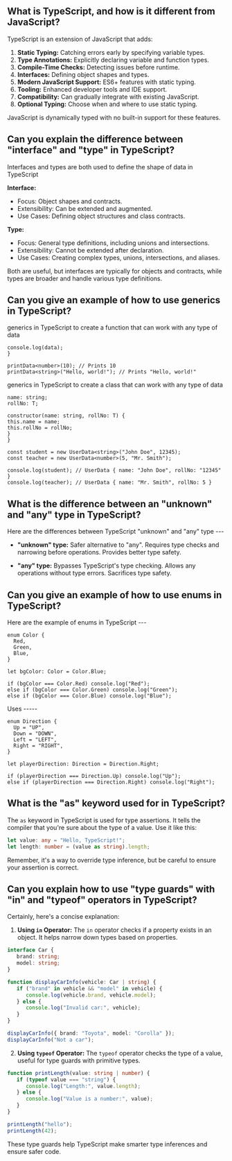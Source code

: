 ## What is TypeScript, and how is it different from JavaScript?

TypeScript is an extension of JavaScript that adds:

1. **Static Typing:** Catching errors early by specifying variable types.
2. **Type Annotations:** Explicitly declaring variable and function types.
3. **Compile-Time Checks:** Detecting issues before runtime.
4. **Interfaces:** Defining object shapes and types.
5. **Modern JavaScript Support:** ES6+ features with static typing.
6. **Tooling:** Enhanced developer tools and IDE support.
7. **Compatibility:** Can gradually integrate with existing JavaScript.
8. **Optional Typing:** Choose when and where to use static typing.

JavaScript is dynamically typed with no built-in support for these features.

## Can you explain the difference between "interface" and "type" in TypeScript?

Interfaces and types are both used to define the shape of data in TypeScript

**Interface:**

-  Focus: Object shapes and contracts.
-  Extensibility: Can be extended and augmented.
-  Use Cases: Defining object structures and class contracts.

**Type:**

-  Focus: General type definitions, including unions and intersections.
-  Extensibility: Cannot be extended after declaration.
-  Use Cases: Creating complex types, unions, intersections, and aliases.

Both are useful, but interfaces are typically for objects and contracts, while types are broader and handle various type definitions.

## Can you give an example of how to use generics in TypeScript?

generics in TypeScript to create a function that can work with any type of data

```function printData<T>(data: T) {
console.log(data);
}

printData<number>(10); // Prints 10
printData<string>("Hello, world!"); // Prints "Hello, world!"
```

generics in TypeScript to create a class that can work with any type of data

```class UserData<T> {
name: string;
rollNo: T;

constructor(name: string, rollNo: T) {
this.name = name;
this.rollNo = rollNo;
}
}

const student = new UserData<string>("John Doe", 12345);
const teacher = new UserData<number>(5, "Mr. Smith");

console.log(student); // UserData { name: "John Doe", rollNo: "12345" }
console.log(teacher); // UserData { name: "Mr. Smith", rollNo: 5 }
```

## What is the difference between an "unknown" and "any" type in TypeScript?

Here are the differences between TypeScript "unknown" and "any" type ---

-  **"unknown" type:** Safer alternative to "any". Requires type checks and narrowing before operations. Provides better type safety.

-  **"any" type:** Bypasses TypeScript's type checking. Allows any operations without type errors. Sacrifices type safety.

## Can you give an example of how to use enums in TypeScript?

Here are the example of enums in TypeScript ---

```
enum Color {
  Red,
  Green,
  Blue,
}

let bgColor: Color = Color.Blue;

if (bgColor === Color.Red) console.log("Red");
else if (bgColor === Color.Green) console.log("Green");
else if (bgColor === Color.Blue) console.log("Blue");
```

Uses -----

```
enum Direction {
  Up = "UP",
  Down = "DOWN",
  Left = "LEFT",
  Right = "RIGHT",
}

let playerDirection: Direction = Direction.Right;

if (playerDirection === Direction.Up) console.log("Up");
else if (playerDirection === Direction.Right) console.log("Right");
```

## What is the "as" keyword used for in TypeScript?

The `as` keyword in TypeScript is used for type assertions. It tells the compiler that you're sure about the type of a value. Use it like this:

```typescript
let value: any = "Hello, TypeScript!";
let length: number = (value as string).length;
```

Remember, it's a way to override type inference, but be careful to ensure your assertion is correct.

## Can you explain how to use "type guards" with "in" and "typeof" operators in TypeScript?

Certainly, here's a concise explanation:

1. **Using `in` Operator:**
   The `in` operator checks if a property exists in an object. It helps narrow down types based on properties.

```typescript
interface Car {
   brand: string;
   model: string;
}

function displayCarInfo(vehicle: Car | string) {
   if ("brand" in vehicle && "model" in vehicle) {
      console.log(vehicle.brand, vehicle.model);
   } else {
      console.log("Invalid car:", vehicle);
   }
}

displayCarInfo({ brand: "Toyota", model: "Corolla" });
displayCarInfo("Not a car");
```

2. **Using `typeof` Operator:**
   The `typeof` operator checks the type of a value, useful for type guards with primitive types.

```typescript
function printLength(value: string | number) {
   if (typeof value === "string") {
      console.log("Length:", value.length);
   } else {
      console.log("Value is a number:", value);
   }
}

printLength("hello");
printLength(42);
```

These type guards help TypeScript make smarter type inferences and ensure safer code.
